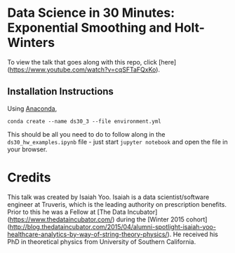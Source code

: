 # Data Science in 30 Minutes: Exponential Smoothing and Holt-Winters
To view the talk that goes along with this repo, click [here] (https://www.youtube.com/watch?v=cqSFTaFQxKo).

## Installation Instructions
Using [Anaconda](https://www.continuum.io/downloads), 

```
conda create --name ds30_3 --file environment.yml
```

This should be all you need to do to follow along in the `ds30_hw_examples.ipynb` file - just start `jupyter notebook` and open the file in your browser.

# Credits
This talk was created by Isaiah Yoo. Isaiah is a data scientist/software engineer at Truveris, which is the leading authority on prescription benefits. Prior to this he was a Fellow at [The Data Incubator] (https://www.thedataincubator.com/) during the [Winter 2015 cohort] (http://blog.thedataincubator.com/2015/04/alumni-spotlight-isaiah-yoo-healthcare-analytics-by-way-of-string-theory-physics/). He received his PhD in theoretical physics from University of Southern California. 
